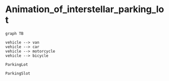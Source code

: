 # Animation_of_interstellar_parking_lot

```mermaid
graph TB

vehicle --> van
vehicle --> car
vehicle --> motorcycle
vehicle --> bicycle

ParkingLot 

ParkingSlot

```
